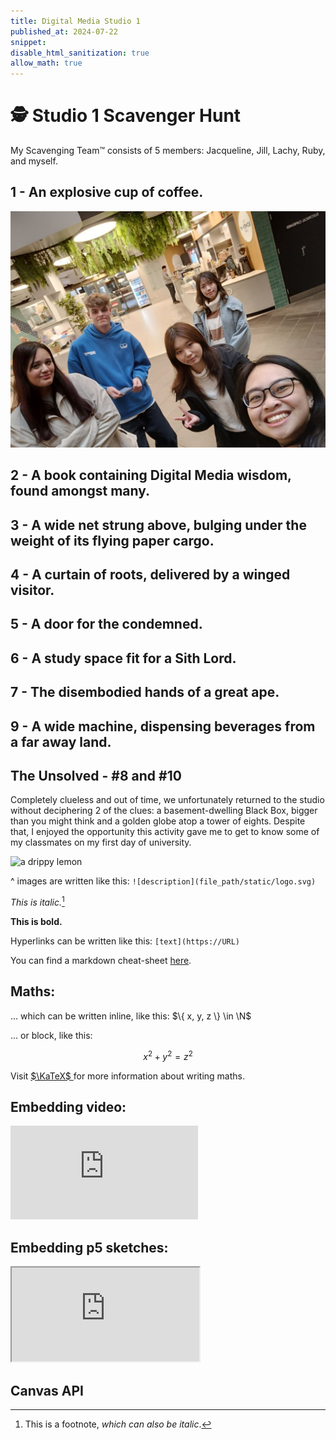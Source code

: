 ```yaml
---
title: Digital Media Studio 1 
published_at: 2024-07-22
snippet: 
disable_html_sanitization: true
allow_math: true
---
```


# :detective: Studio 1 Scavenger Hunt 
My Scavenging Team™️ consists of 5 members: Jacqueline, Jill, Lachy, Ruby, and myself. 

## 1 - An explosive cup of coffee.

![photo 1](static/photos/1.jpg)

## 2 - A book containing Digital Media wisdom, found amongst many.
## 3 - A wide net strung above, bulging under the weight of its flying paper cargo.
## 4 - A curtain of roots, delivered by a winged visitor.
## 5 - A door for the condemned.
## 6 - A study space fit for a Sith Lord.
## 7 - The disembodied hands of a great ape.
## 9 - A wide machine, dispensing beverages from a far away land.
## The Unsolved - #8 and #10

Completely clueless and out of time, we unfortunately returned to the studio without deciphering 2 of the clues: a basement-dwelling Black Box, bigger than you might think and a golden globe atop a tower of eights. Despite that, I enjoyed the opportunity this activity gave me to get to know some of my classmates on my first day of university.


![a drippy lemon](logo.svg)

^ images are written like this: `![description](file_path/static/logo.svg)`

*This is italic.*[^1]

[^1]: This is a footnote, *which can also be italic*.

**This is bold.**

Hyperlinks can be written like this: `[text](https://URL)`

You can find a markdown cheat-sheet [here](https://www.markdownguide.org/cheat-sheet/).

## Maths:

... which can be written inline, like this: $\{ x, y, z \} \in \N$

... or block, like this:

$$ x^2 + y^2 = z^2 $$

Visit [ $\KaTeX$ ](https://katex.org/docs/supported#fractions-and-binomials) for more information about writing maths.

## Embedding video:

<iframe id="coding_train_video" src="https://www.youtube.com/embed/rI_y2GAlQFM?si=RDgjkpunxk1mQzMI" title="YouTube video player" frameborder="0" allow="accelerometer; autoplay; clipboard-write; encrypted-media; gyroscope; picture-in-picture; web-share" referrerpolicy="strict-origin-when-cross-origin" allowfullscreen></iframe>

<script type="module">

    console.log (`hello world! 🚀`)

    const iframe  = document.getElementById (`coding_train_video`)
    iframe.width  = iframe.parentNode.scrollWidth
    iframe.height = iframe.width * 9 / 16

</script>

## Embedding p5 sketches:

<iframe id="falling_falling" src="https://editor.p5js.org/capogreco/full/Fkg05m7aA"></iframe>

<script type="module">

    const iframe  = document.getElementById (`falling_falling`)
    iframe.width  = iframe.parentNode.scrollWidth
    iframe.height = iframe.width * 9 / 16 + 42

</script>

## Canvas API

<canvas id="canvas_example"></canvas>

<script type="module">
    const cnv = document.getElementById (`canvas_example`)
    cnv.width = cnv.parentNode.scrollWidth
    cnv.height = cnv.width * 9 / 16

    const ctx = cnv.getContext (`2d`)
    const pos = {
        x: -100,
        y: cnv.height / 2 - 50
    }
    
    function draw_frame () {
        ctx.fillStyle = `turquoise`
        ctx.fillRect (0, 0, cnv.width, cnv.height)

        ctx.fillStyle = `hotpink`
        ctx.fillRect (pos.x, pos.y, 100, 100)

        pos.x += 2

        if (pos.x > cnv.width) {
            pos.x = -100
        }

        requestAnimationFrame (draw_frame)
    }

    draw_frame ()
</script>


